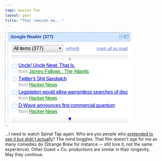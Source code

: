 ```yaml
---
tags: movies fun
layout: post
title: "That reminds me..."
---
```




<p><img src="/images/shit_sandwich.png" width="415" height="310" /></p>

<p>...I need to watch Spinal Tap again. Who are you people who
<a
href="http://www.pajiba.com/comment_diversions/the-10-films-people-most-lie-about-seeing-what-classic-movie-have-you-pretended-to-see.php">pretended
to see it but didn't actually</a>? The mind boggles. That film
doesn't age for me as many comedies do (Strange Brew for instance
-- still love it, not the same experience). Other Guest +
Co. productions are similar in their longevity. May they continue.</p>



